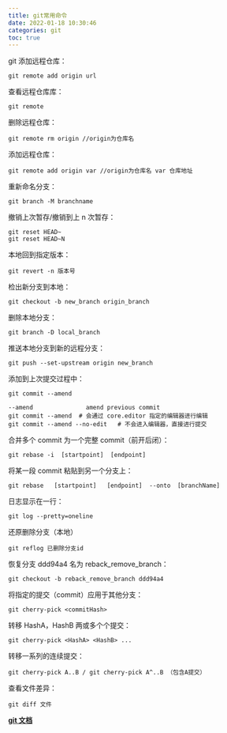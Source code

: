 ```yaml
---
title: git常用命令
date: 2022-01-18 10:30:46
categories: git
toc: true
---
```


git 添加远程仓库：

```
git remote add origin url
```

查看远程仓库库：

```
git remote
```

<!--more-->
删除远程仓库：

```
git remote rm origin //origin为仓库名
```

添加远程仓库：

```
git remote add origin var //origin为仓库名 var 仓库地址
```

重新命名分支：

```
git branch -M branchname
```

撤销上次暂存/撤销到上 n 次暂存：

```
git reset HEAD~
git reset HEAD~N
```


本地回到指定版本：

```
git revert -n 版本号
```

检出新分支到本地：

```
git checkout -b new_branch origin_branch
```

删除本地分支：

```
git branch -D local_branch
```

推送本地分支到新的远程分支：

```
git push --set-upstream origin new_branch
```

添加到上次提交过程中：

```
git commit --amend

--amend               amend previous commit
git commit --amend  # 会通过 core.editor 指定的编辑器进行编辑
git commit --amend --no-edit   # 不会进入编辑器，直接进行提交
```

合并多个 commit 为一个完整 commit（前开后闭）：

```
git rebase -i  [startpoint]  [endpoint]
```

将某一段 commit 粘贴到另一个分支上：

```
git rebase   [startpoint]   [endpoint]  --onto  [branchName]
```

日志显示在一行：

```
git log --pretty=oneline
```

还原删除分支（本地）

```
git reflog 已删除分支id
```

恢复分支 ddd94a4 名为 reback_remove_branch：

```
git checkout -b reback_remove_branch ddd94a4
```

将指定的提交（commit）应用于其他分支：

```
git cherry-pick <commitHash>
```

转移 HashA，HashB 两或多个个提交：

```
git cherry-pick <HashA> <HashB> ...
```

转移一系列的连续提交：

```
git cherry-pick A..B / git cherry-pick A^..B （包含A提交）
```

查看文件差异：

```
git diff 文件
```

**[git 文档](https://git-scm.com/book/zh/v2)**
